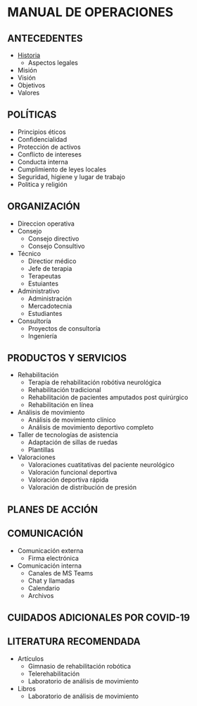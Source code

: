 # MANUAL DE OPERACIONES

## ANTECEDENTES
 - [Historia](https://raw.githubusercontent.com/cibac-mx/cibac-mx.github.io/main/Historia.md)
   - Aspectos legales
 - Misión
 - Visión
 - Objetivos
 - Valores
 
## POLÍTICAS
 - Principios éticos
 - Confidencialidad
 - Protección de activos
 - Conflicto de intereses
 - Conducta interna
 - Cumplimiento de leyes locales
 - Seguridad, higiene y lugar de trabajo
 - Politica y religión
 
## ORGANIZACIÓN
 - Direccion operativa
 - Consejo
   - Consejo directivo
   - Consejo Consultivo
 - Técnico
   - Directior médico
   - Jefe de terapia
   - Terapeutas
   - Estuiantes
 - Administrativo
   - Administración
   - Mercadotecnia
   - Estudiantes
 - Consultoría
   - Proyectos de consultoría
   - Ingeniería
   
## PRODUCTOS Y SERVICIOS
 - Rehabilitación
   - Terapia de rehabilitación robótiva neurológica
   - Rehabilitación tradicional
   - Rehabilitación de pacientes amputados post quirúrgico
   - Rehabilitación en línea
 - Análisis de movimiento
   - Análisis de movimiento clínico
   - Análisis de movimiento deportivo completo
 - Taller de tecnologías de asistencia
   - Adaptación de sillas de ruedas
   - Plantillas
 - Valoraciones
   - Valoraciones cuatitativas del paciente neurológico
   - Valoración funcional deportiva
   - Valoración deportiva rápida
   - Valoración de distribución de presión
   
## PLANES DE ACCIÓN

## COMUNICACIÓN
 - Comunicación externa
   - Firma electrónica
 - Comunicación interna
   - Canales de MS Teams
   - Chat y llamadas
   - Calendario
   - Archivos
   
## CUIDADOS ADICIONALES POR COVID-19

## LITERATURA RECOMENDADA
 - Artículos
   - Gimnasio de rehabilitación robótica
   - Telerehabilitación
   - Laboratorio de análisis de movimiento
 - Libros
   - Laboratorio de análisis de movimiento
